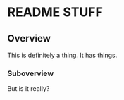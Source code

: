# README STUFF

## Overview
This is definitely a thing. It has things.

### Suboverview
But is it really?
